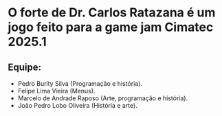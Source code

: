 # O forte de Dr. Carlos Ratazana é um jogo feito para a game jam Cimatec 2025.1

## Equipe:

- Pedro Burity Silva (Programação e história).
- Felipe Lima Vieira (Menus).
- Marcelo de Andrade Raposo (Arte, programação e história).
- João Pedro Lobo Oliveira (História e arte).
